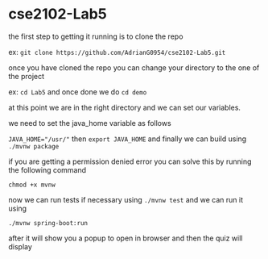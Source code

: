 # cse2102-Lab5

the first step to getting it running is to clone the repo

ex: `git clone https://github.com/AdrianG0954/cse2102-Lab5.git `

once you have cloned the repo you can change your directory to the one of the project

ex: `cd Lab5` and once done we do `cd demo`

at this point we are in the right directory and we can set our variables.

we need to set the java_home variable as follows

`JAVA_HOME="/usr/"` then `export JAVA_HOME` and finally we can build using `./mvnw package`

if you are getting a permission denied error you can solve this by running the following command

`chmod +x mvnw`

now we can run tests if necessary using `./mvnw test` and we can run it using 

`./mvnw spring-boot:run`

after it will show you a popup to open in browser and then the quiz will display
